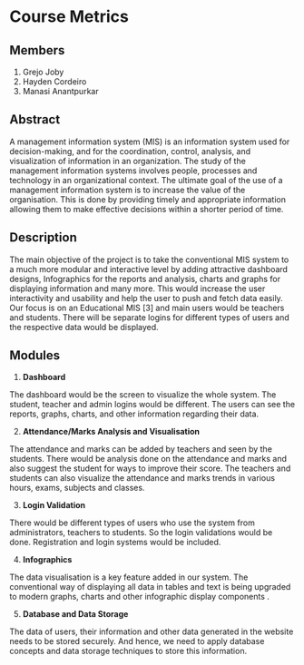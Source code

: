 # Course Metrics
## Members
1. Grejo Joby
2. Hayden Cordeiro
3. Manasi Anantpurkar

## Abstract
A management information system (MIS) is an information system used for decision-making, and for the coordination, control, analysis, and visualization of information in an organization.
The study of the management information systems involves people, processes and technology in an organizational context.
The ultimate goal of the use of a management information system is to increase the value of the organisation. This is done by providing timely and appropriate information allowing them to make effective decisions within a shorter period of time.

## Description

The main objective of the project is to take the conventional MIS system  to a much more modular and interactive level by adding attractive dashboard designs, Infographics for the reports and analysis, charts and graphs for displaying information and many more. This would increase the user interactivity and usability and help the user to push and fetch data easily.
Our focus is on an Educational MIS [3] and main users would be teachers and students. There will be separate logins for different types of users and the respective data would be displayed.

## Modules

1. **Dashboard**

The dashboard would be the screen to visualize the whole system. The student, teacher and admin logins would be different. The users can see the reports, graphs, charts, and other information regarding their data.

2. **Attendance/Marks Analysis and Visualisation**

The attendance and marks can be added by teachers and seen by the students. There would be analysis done on the attendance and marks and also suggest the student for ways to improve their score. The teachers and students can also visualize the attendance and marks trends in various hours, exams, subjects and classes.

3. **Login Validation**

There would be different types of users who use the system from administrators, teachers to students. So the login validations would be done. Registration and login systems would be included.

4. **Infographics**

The data visualisation is a key feature added in our system. The conventional way of displaying all data in tables and text is being upgraded to modern graphs, charts and other infographic display components .

5. **Database and Data Storage**

The data of users, their information and other data generated in the website needs to be stored securely. And hence, we need to apply database concepts and data storage techniques to store this information.


